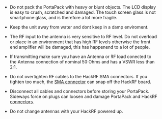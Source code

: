 * Do not pack the PortaPack with heavy or blunt objects. The LCD display is easy to crush, scratched  and damaged. The touch screen glass is not smartphone glass, and is therefore a lot more fragile.

* Keep the unit away from water and dont keep in a damp enviroment.

* The RF input to the antenna is very sensitive to RF level. Do not overload or place in an environment that has high RF levels otherwise the front end amplifier will be damaged, this has happenend to a lot of people.

* If transmitting make sure you have an Antenna or RF load conected to the Antenna connection of nominal 50 Ohms and has a VSWR less than 2:1. 

* Do not overtighten RF cables to the HackRF SMA connectors. If you tighten too much, the [SMA connector](SMA-Antenna-connector) can snap off the HackRF board.

* Disconnect all cables and connectors before storing your PortaPack. Sideways force on plugs can loosen and damage PortaPack and HackRF [connectors](SMA-Antenna-connector).

* Do not change antennas with your HackRF powered up. 